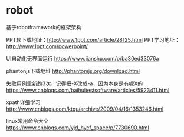 # robot
基于robotframework的框架架构

PPT软下载地址：http://www.1ppt.com/article/28125.html
PPT学习地址：http://www.1ppt.com/powerpoint/

UI自动化无界面运行
https://www.jianshu.com/p/ba30ed33076a

phantonjs下载地址
http://phantomjs.org/download.html

失败用例重新跑3次，记得把-X改成-a，因为本身是有呢X的
https://www.cnblogs.com/baihuitestsoftware/articles/5923411.html


xpath详细学习
http://www.cnblogs.com/ktgu/archive/2009/04/16/1353246.html

linux常用命令大全
https://www.cnblogs.com/yjd_hycf_space/p/7730690.html
